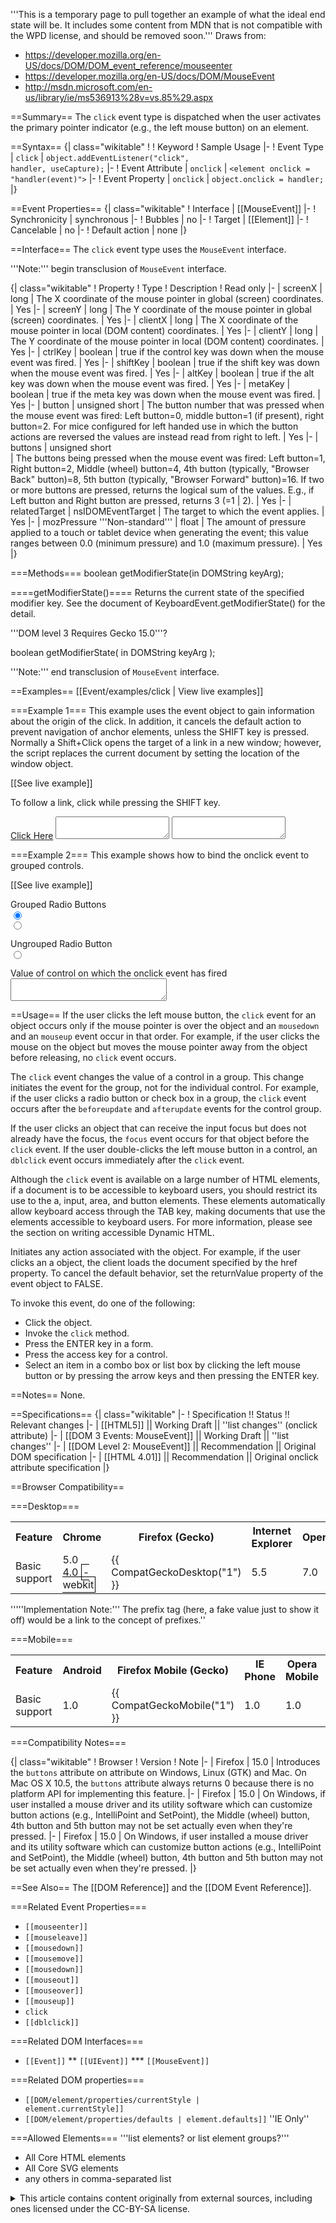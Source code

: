 '''This is a temporary page to pull together an example of what the ideal end state will be. It includes some content from MDN that is not compatible with the WPD license, and should be removed soon.'''
Draws from:
* https://developer.mozilla.org/en-US/docs/DOM/DOM_event_reference/mouseenter
* https://developer.mozilla.org/en-US/docs/DOM/MouseEvent
* http://msdn.microsoft.com/en-us/library/ie/ms536913%28v=vs.85%29.aspx

==Summary==
The <code>click</code> event type is dispatched when the user activates the primary pointer indicator (e.g., the left mouse button) on an element.

==Syntax==
{| class="wikitable"
! 
! Keyword
! Sample Usage
|-
! Event Type
| <code>click</code>
| <code>object.addEventListener("click", handler, useCapture);</code>
|-
! Event Attribute
| <code>onclick</code>
| <code>&lt;element onclick = "handler(event)"&gt;</code>
|-
! Event Property
| <code>onclick</code>
| <code>object.onclick = handler;</code>
|}

==Event Properties==
{| class="wikitable"
! Interface
| [[MouseEvent]]
|-
! Synchronicity
| synchronous
|-
! Bubbles
| no
|-
! Target
| [[Element]]
|-
! Cancelable
| no
|-
! Default action
| none
|}

==Interface==
The <code>click</code> event type uses the <code>MouseEvent</code> interface.

 '''Note:''' begin transclusion of <code>MouseEvent</code> interface.

{| class="wikitable"
! Property
! Type
! Description
! Read only
|-
| screenX 
| long
| The X coordinate of the mouse pointer in global (screen) coordinates.
| Yes
|-
| screenY
| long
| The Y coordinate of the mouse pointer in global (screen) coordinates.
| Yes
|-
| clientX
| long
| The X coordinate of the mouse pointer in local (DOM content) coordinates.
| Yes
|-
| clientY
| long
| The Y coordinate of the mouse pointer in local (DOM content) coordinates.
| Yes
|-
| ctrlKey
| boolean
| true if the control key was down when the mouse event was fired.
| Yes
|-
| shiftKey
| boolean
| true if the shift key was down when the mouse event was fired.
| Yes
|-
| altKey
| boolean
| true if the alt key was down when the mouse event was fired.
| Yes
|-
| metaKey
| boolean
| true if the meta key was down when the mouse event was fired.
| Yes
|-
| button
| unsigned short
| The button number that was pressed when the mouse event was fired: Left button=0, middle button=1 (if present), right button=2. For mice configured for left handed use in which the button actions are reversed the values are instead read from right to left.
| Yes
|-
| buttons 
| unsigned short 	
| The buttons being pressed when the mouse event was fired: Left button=1, Right button=2, Middle (wheel) button=4, 4th button (typically, "Browser Back" button)=8, 5th button (typically, "Browser Forward" button)=16. If two or more buttons are pressed, returns the logical sum of the values. E.g., if Left button and Right button are pressed, returns 3 (=1 <nowiki>|</nowiki> 2).
| Yes
|-
| relatedTarget
| nsIDOMEventTarget
| The target to which the event applies.
| Yes
|-
| mozPressure 
  '''Non-standard'''
| float
| The amount of pressure applied to a touch or tablet device when generating the event; this value ranges between 0.0 (minimum pressure) and 1.0 (maximum pressure).
| Yes
|}

===Methods===
 boolean getModifierState(in DOMString keyArg);

====getModifierState()====
Returns the current state of the specified modifier key. See the document of KeyboardEvent.getModifierState() for the detail. 

'''DOM level 3 Requires Gecko 15.0'''?

 boolean getModifierState(
   in DOMString keyArg
 );

 '''Note:''' end transclusion of <code>MouseEvent</code> interface.

==Examples==
[[Event/examples/click | View live examples]]

===Example 1===
This example uses the event object to gain information about the origin of the click. In addition, it cancels the default action to prevent navigation of anchor elements, unless the SHIFT key is pressed. Normally a Shift+Click opens the target of a link in a new window; however, the script replaces the current document by setting the location of the window object.

[[See live example]]

<syntaxhighlight>
<script type="text/javascript">
/* This code cancels the event. If the click occurs in an anchor
   and the SHIFT key is down, the document is navigated. */
function clickIt()  
{
    var e = window.event.srcElement
    txtName.value = e.tagName;
    txtType.value = e.type;
    if ((e.tagName == "A") && 
        (window.event.shiftKey)) {
        window.location.href = e.href;
    }
    
    window.event.returnValue = false; 
}
</script>
<body onclick="clickIt()">
<p>To follow a link, click while pressing the SHIFT key.</p>
<a href="about:blank">Click Here</a>
<textarea name="txtName"></textarea> <textarea name="txtType"></textarea>
</body>
</syntaxhighlight>

===Example 2===
This example shows how to bind the onclick event to grouped controls.

[[See live example]]

<syntaxhighlight>
<head>
<script type="text/javascript">
function CookieGroup() 
{
txtOutput.value = window.event.srcElement.value;
}
</script>
</head>
<body>
<!-- Controls are grouped by giving them the same NAME but unique IDs. -->
<p>Grouped Radio Buttons<br>
<input type="radio" 
    name="rdoTest" 
    id="Cookies" 
    value="accept_cookies" 
    checked 
    onclick="CookieGroup()"><br>
<input type="radio" 
    name="rdoTest" 
    id="NoCookies" 
    value="refuse_cookies" 
    onclick="CookieGroup()"><br>
</p>
<p>Ungrouped Radio Button<br>
<input type="radio" 
    name="rdoTest1" 
    value="chocolate-chip_cookies" 
    onclick="CookieGroup()"><br>
</p>
<p>Value of control on which the onclick event has fired<br>
<textarea name="txtOutput" style="width: 250px"></textarea> </p>
</body>
</syntaxhighlight>

==Usage==
If the user clicks the left mouse button, the <code>click</code> event for an object occurs only if the mouse pointer is over the object and an <code>mousedown</code> and an <code>mouseup</code> event occur in that order. For example, if the user clicks the mouse on the object but moves the mouse pointer away from the object before releasing, no <code>click</code> event occurs.

The <code>click</code> event changes the value of a control in a group. This change initiates the event for the group, not for the individual control. For example, if the user clicks a radio button or check box in a group, the <code>click</code> event occurs after the <code>beforeupdate</code> and <code>afterupdate</code> events for the control group.

If the user clicks an object that can receive the input focus but does not already have the focus, the <code>focus</code> event occurs for that object before the <code>click</code> event. If the user double-clicks the left mouse button in a control, an <code>dblclick</code> event occurs immediately after the <code>click</code> event.

Although the <code>click</code> event is available on a large number of HTML elements, if a document is to be accessible to keyboard users, you should restrict its use to the a, input, area, and button elements. These elements automatically allow keyboard access through the TAB key, making documents that use the elements accessible to keyboard users. For more information, please see the section on writing accessible Dynamic HTML.

Initiates any action associated with the object. For example, if the user clicks an a object, the client loads the document specified by the href property. To cancel the default behavior, set the returnValue property of the event object to FALSE.

To invoke this event, do one of the following:

* Click the object.
* Invoke the <code>click</code> method.
* Press the ENTER key in a form.
* Press the access key for a control.
* Select an item in a combo box or list box by clicking the left mouse button or by pressing the arrow keys and then pressing the ENTER key.



==Notes==
None.

==Specifications==
{| class="wikitable"
|-
! Specification !! Status !! Relevant changes
|-
| [[HTML5]] || Working Draft || ''list changes'' (onclick attribute)
|-
| [[DOM 3 Events: MouseEvent]] || Working Draft || ''list changes''
|-
| [[DOM Level 2: MouseEvent]] || Recommendation || Original DOM specification
|-
| [[HTML 4.01]] || Recommendation || Original onclick attribute specification
|}


==Browser Compatibility==

===Desktop===
<div id="compat-desktop">
  <table class="compat-table">
       <tr>
        <th>Feature</th>
        <th>Chrome</th>
        <th>Firefox (Gecko)</th>
        <th>Internet Explorer</th>
        <th>Opera</th>
        <th>Safari</th>
      </tr>
      <tr>
        <td>Basic support</td>
        <td>5.0<br/>4.0 <span style='border:1px solid black; padding:2px'>-webkit</span></td>
        <td>{{ CompatGeckoDesktop("1") }}</td>
        <td>5.5</td>
        <td>7.0</td>
        <td>1.0</td>
      </tr>
  </table>
</div>

'''''Implementation Note:''' The prefix tag (here, a fake value just to show it off) would be a link to the concept of prefixes.''

===Mobile===
<div id="compat-mobile">
  <table class="compat-table">
      <tr>
        <th>Feature</th>
        <th>Android</th>
        <th>Firefox Mobile (Gecko)</th>
        <th>IE Phone</th>
        <th>Opera Mobile</th>
        <th>Safari Mobile</th>
      </tr>
      <tr>
        <td>Basic support</td>
        <td>1.0</td>
        <td>{{ CompatGeckoMobile("1") }}</td>
        <td>1.0</td>
        <td>1.0</td>
        <td>1.0</td>
      </tr>
  </table>
</div>

===Compatibility Notes===

{| class="wikitable"
! Browser
! Version
! Note
|-
| Firefox
| 15.0
| Introduces the <code>buttons</code> attribute on attribute on Windows, Linux (GTK) and Mac. On Mac OS X 10.5, the <code>buttons</code> attribute always returns 0 because there is no platform API for implementing this feature.
|-
| Firefox
| 15.0
| On Windows, if user installed a mouse driver and its utility software which can customize button actions (e.g., IntelliPoint and SetPoint), the Middle (wheel) button, 4th button and 5th button may not be set actually even when they're pressed.
|-
| Firefox
| 15.0
| On Windows, if user installed a mouse driver and its utility software which can customize button actions (e.g., IntelliPoint and SetPoint), the Middle (wheel) button, 4th button and 5th button may not be set actually even when they're pressed.
|}

==See Also==
The [[DOM Reference]] and the [[DOM Event Reference]].

===Related Event Properties===
* <code>[[mouseenter]]</code>
* <code>[[mouseleave]]</code>
* <code>[[mousedown]]</code>
* <code>[[mousemove]]</code>
* <code>[[mousedown]]</code>
* <code>[[mouseout]]</code>
* <code>[[mouseover]]</code>
* <code>[[mouseup]]</code>
* <code>click</code>
* <code>[[dblclick]]</code>

===Related DOM Interfaces===
* <code>[[Event]]</code>
** <code>[[UIEvent]]</code>
*** <code>[[MouseEvent]]</code>

===Related DOM properties===
* <code>[[DOM/element/properties/currentStyle | element.currentStyle]]</code>
* <code>[[DOM/element/properties/defaults | element.defaults]]</code> ''IE Only''

===Allowed Elements===
'''list elements? or list element groups?'''
* All Core HTML elements
* All Core SVG elements
* any others in comma-separated list

<details>
	<summary>This article contains content originally from external sources, including ones licensed under the CC-BY-SA license.</summary>
	<div>
		Portions of this content copyright 2012 Mozilla Contributors. This article contains work licensed under the Creative Commons Attribution-Sharealike License v2.5 or later. The original work is available at Mozilla Developer Network:
<a href="http://developer.mozilla.org/foo" target="_blank">Foo</a>
	</div>
	<div>
		Portions of this content come from Foo.org: <a href="http://foo.org/baz" target="_blank">Baz</a>
	</div>
</details>